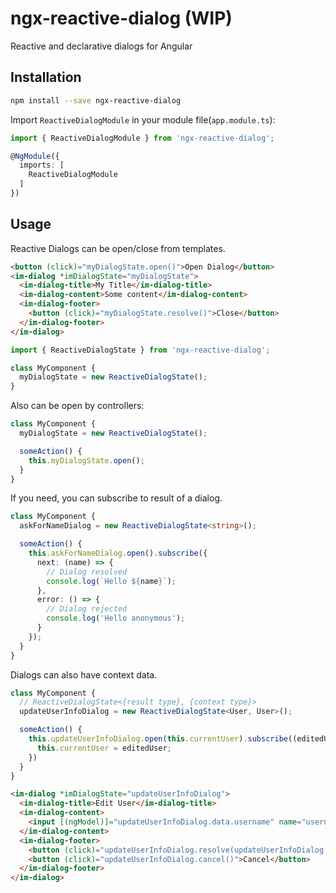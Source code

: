 # ngx-reactive-dialog (WIP)

Reactive and declarative dialogs for Angular

## Installation

```bash
npm install --save ngx-reactive-dialog
```

Import `ReactiveDialogModule` in your module file(`app.module.ts`):

```ts
import { ReactiveDialogModule } from 'ngx-reactive-dialog';

@NgModule({
  imports: [
    ReactiveDialogModule
  ]
})
```

## Usage

Reactive Dialogs can be open/close from templates.

```html
<button (click)="myDialogState.open()">Open Dialog</button>
<im-dialog *imDialogState="myDialogState">
  <im-dialog-title>My Title</im-dialog-title>
  <im-dialog-content>Some content</im-dialog-content>
  <im-dialog-footer>
    <button (click)="myDialogState.resolve()">Close</button>
  </im-dialog-footer>
</im-dialog>
```

```ts
import { ReactiveDialogState } from 'ngx-reactive-dialog';

class MyComponent {
  myDialogState = new ReactiveDialogState();
}
```

Also can be open by controllers:

```ts
class MyComponent {
  myDialogState = new ReactiveDialogState();

  someAction() {
    this.myDialogState.open();
  }
}
```

If you need, you can subscribe to result of a dialog.

```ts
class MyComponent {
  askForNameDialog = new ReactiveDialogState<string>();

  someAction() {
    this.askForNameDialog.open().subscribe({
      next: (name) => {
        // Dialog resolved
        console.log(`Hello ${name}`);
      },
      error: () => {
        // Dialog rejected
        console.log('Hello anonymous');
      }
    });
  }
}
```

Dialogs can also have context data.

```ts
class MyComponent {
  // ReactiveDialogState<{result type}, {context type}>
  updateUserInfoDialog = new ReactiveDialogState<User, User>();

  someAction() {
    this.updateUserInfoDialog.open(this.currentUser).subscribe((editedUser) => {
      this.currentUser = editedUser;
    })
  }
}
```

```html
<im-dialog *imDialogState="updateUserInfoDialog">
  <im-dialog-title>Edit User</im-dialog-title>
  <im-dialog-content>
    <input [(ngModel)]="updateUserInfoDialog.data.username" name="username" placeholder="Username">
  </im-dialog-content>
  <im-dialog-footer>
    <button (click)="updateUserInfoDialog.resolve(updateUserInfoDialog.data)">Save</button>
    <button (click)="updateUserInfoDialog.cancel()">Cancel</button>
  </im-dialog-footer>
</im-dialog>
```
